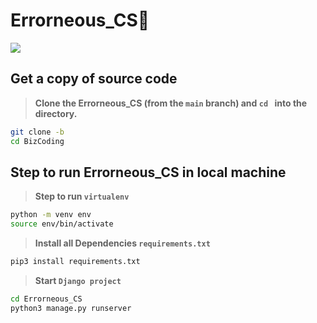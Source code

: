# Errorneous_CS👋

<img src="https://github.com/Charvit123/errorneous_cs/blob/main/assests/giphy.webp/">

## Get a copy of source code

> **Clone the Errorneous_CS (from the `main` branch) and `cd ` into the directory.**

```sh
git clone -b 
cd BizCoding
```

## Step to run Errorneous_CS in local machine

> **Step to run `virtualenv`**

```sh
python -m venv env
source env/bin/activate
```

> **Install all Dependencies `requirements.txt`**

```sh
pip3 install requirements.txt
```

> **Start `Django project`**

```sh
cd Errorneous_CS
python3 manage.py runserver
```
